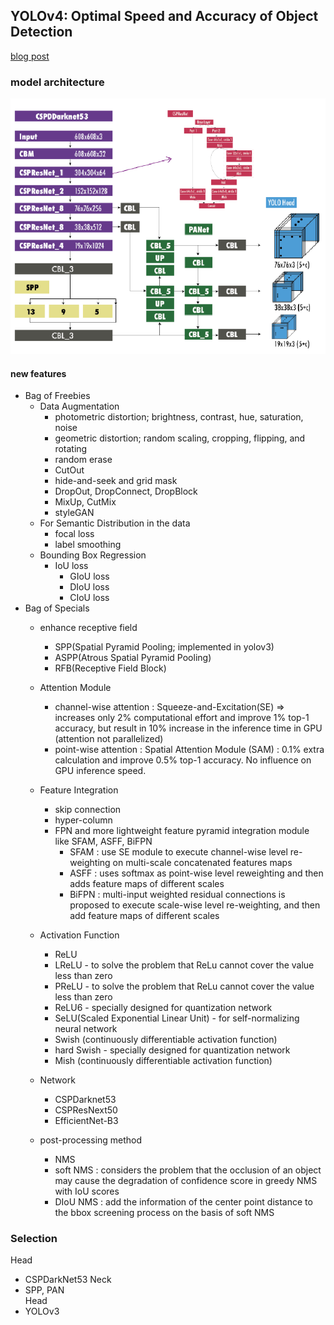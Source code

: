## YOLOv4: Optimal Speed and Accuracy of Object Detection
[blog post](https://silvercity.notion.site/YOLOv4-Optimal-Speed-and-Accuracy-of-Object-Detection-8a3e2f67a8db411aa11ca6cab48751ec)  
### model architecture
![img](../img/yolov4_architecture.png) 


#### new features
- Bag of Freebies
    - Data Augmentation
        - photometric distortion; brightness, contrast, hue, saturation, noise
        - geometric distortion; random scaling, cropping, flipping, and rotating
        - random erase
        - CutOut
        - hide-and-seek and grid mask
        - DropOut, DropConnect, DropBlock
        - MixUp, CutMix
        - styleGAN
    - For Semantic Distribution in the data
        - focal loss
        - label smoothing
    - Bounding Box Regression
        - IoU loss
            - GIoU loss
            - DIoU loss
            - CIoU loss
- Bag of Specials
    - enhance receptive field
        - SPP(Spatial Pyramid Pooling; implemented in yolov3)
        - ASPP(Atrous Spatial Pyramid Pooling)
        - RFB(Receptive Field Block)
    - Attention Module
        - channel-wise attention : Squeeze-and-Excitation(SE) => increases only 2% computational effort and improve 1% top-1 accuracy, but result in 10% increase in the inference time in GPU (attention not parallelized)
        - point-wise attention : Spatial Attention Module (SAM) : 0.1% extra calculation and improve 0.5% top-1 accuracy. No influence on GPU inference speed.
    - Feature Integration
        - skip connection
        - hyper-column
        - FPN and more lightweight feature pyramid integration module like SFAM, ASFF, BiFPN
            - SFAM : use SE module to execute channel-wise level re-weighting on multi-scale concatenated features maps
            - ASFF : uses softmax as point-wise level reweighting and then adds feature maps of different scales
            - BiFPN : multi-input weighted residual connections is proposed to execute scale-wise level re-weighting, and then add feature maps of different scales
    - Activation Function
        - ReLU
        - LReLU - to solve the problem that ReLu cannot cover the value less than zero
        - PReLU - to solve the problem that ReLu cannot cover the value less than zero
        - ReLU6 - specially designed for quantization network
        - SeLU(Scaled Exponential Linear Unit) - for self-normalizing neural network
        - Swish (continuously differentiable activation function)
        - hard Swish - specially designed for quantization network
        - Mish (continuously differentiable activation function)
    - Network
        - CSPDarknet53
        - CSPResNext50
        - EfficientNet-B3

    - post-processing method
        - NMS
        - soft NMS : considers the problem that the occlusion of an object may cause the degradation of confidence score in greedy NMS with IoU scores
        - DIoU NMS : add the information of the center point distance to the bbox screening process on the basis of soft NMS



### Selection

Head  
- CSPDarkNet53
Neck  
- SPP, PAN  
Head  
- YOLOv3



